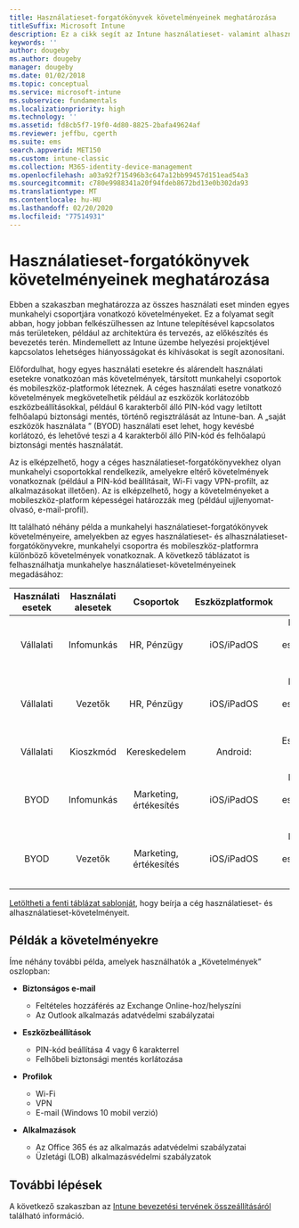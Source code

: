 ```yaml
---
title: Használatieset-forgatókönyvek követelményeinek meghatározása
titleSuffix: Microsoft Intune
description: Ez a cikk segít az Intune használatieset- valamint alhasználatieset-követelményeinek meghatározásában a Microsoft Intune csak felhőalapú megvalósítása esetében.
keywords: ''
author: dougeby
ms.author: dougeby
manager: dougeby
ms.date: 01/02/2018
ms.topic: conceptual
ms.service: microsoft-intune
ms.subservice: fundamentals
ms.localizationpriority: high
ms.technology: ''
ms.assetid: fd8cb5f7-19f0-4d80-8825-2bafa49624af
ms.reviewer: jeffbu, cgerth
ms.suite: ems
search.appverid: MET150
ms.custom: intune-classic
ms.collection: M365-identity-device-management
ms.openlocfilehash: a03a92f715496b3c647a12bb99457d151ead54a3
ms.sourcegitcommit: c780e9988341a20f94fdeb8672bd13e0b302da93
ms.translationtype: MT
ms.contentlocale: hu-HU
ms.lasthandoff: 02/20/2020
ms.locfileid: "77514931"
---
```

# <a name="determine-use-case-scenario-requirements"></a>Használatieset-forgatókönyvek követelményeinek meghatározása

Ebben a szakaszban meghatározza az összes használati eset minden egyes munkahelyi csoportjára vonatkozó követelményeket. Ez a folyamat segít abban, hogy jobban felkészülhessen az Intune telepítésével kapcsolatos más területeken, például az architektúra és tervezés, az előkészítés és bevezetés terén. Mindemellett az Intune üzembe helyezési projektjével kapcsolatos lehetséges hiányosságokat és kihívásokat is segít azonosítani.

Előfordulhat, hogy egyes használati esetekre és alárendelt használati esetekre vonatkozóan más követelmények, társított munkahelyi csoportok és mobileszköz-platformok léteznek. A céges használati esetre vonatkozó követelmények megkövetelhetik például az eszközök korlátozóbb eszközbeállításokkal, például 6 karakterből álló PIN-kód vagy letiltott felhőalapú biztonsági mentés, történő regisztrálását az Intune-ban. A „saját eszközök használata ” (BYOD) használati eset lehet, hogy kevésbé korlátozó, és lehetővé teszi a 4 karakterből álló PIN-kód és felhőalapú biztonsági mentés használatát.

Az is elképzelhető, hogy a céges használatieset-forgatókönyvekhez olyan munkahelyi csoportokkal rendelkezik, amelyekre eltérő követelmények vonatkoznak (például a PIN-kód beállításait, Wi-Fi vagy VPN-profilt, az alkalmazásokat illetően). Az is elképzelhető, hogy a követelményeket a mobileszköz-platform képességei határozzák meg (például ujjlenyomat-olvasó, e-mail-profil).

Itt található néhány példa a munkahelyi használatieset-forgatókönyvek követelményeire, amelyekben az egyes használatieset- és alhasználatieset-forgatókönyvekre, munkahelyi csoportra és mobileszköz-platformra különböző követelmények vonatkoznak. A következő táblázatot is felhasználhatja munkahelye használatieset-követelményeinek megadásához:

| **Használati esetek** | **Használati alesetek** | **Csoportok** | **Eszközplatformok** | **Requirements** |
|:---:|:---:|:---:|:---:|:---:|
| Vállalati | Infomunkás | HR, Pénzügy | iOS/iPadOS | Biztonságos e-mail, eszközbeállítások, profilok, alkalmazások |                                                          
| Vállalati | Vezetők | HR, Pénzügy | iOS/iPadOS | Biztonságos e-mail, eszközbeállítások, profilok, alkalmazások |                                                         
| Vállalati | Kioszkmód | Kereskedelem | Android: | Eszközbeállítások, profilok, alkalmazások |
| BYOD | Infomunkás | Marketing, értékesítés | iOS/iPadOS | Biztonságos e-mail, eszközbeállítások, profilok, alkalmazások |                                                         
| BYOD | Vezetők | Marketing, értékesítés | iOS/iPadOS | Biztonságos e-mail, eszközbeállítások, profilok, alkalmazások |

[Letöltheti a fenti táblázat sablonját](https://gallery.technet.microsoft.com/Intune-deployment-planning-fae156c2?redir=0), hogy beírja a cég használatieset- és alhasználatieset-követelményeit.


## <a name="examples-of-requirements"></a>Példák a követelményekre

Íme néhány további példa, amelyek használhatók a „Követelmények” oszlopban:

- **Biztonságos e-mail**
  - Feltételes hozzáférés az Exchange Online-hoz/helyszíni
  - Az Outlook alkalmazás adatvédelmi szabályzatai

- **Eszközbeállítások**
  - PIN-kód beállítása 4 vagy 6 karakterrel
  - Felhőbeli biztonsági mentés korlátozása

- **Profilok**
  - Wi-Fi
  - VPN
  - E-mail (Windows 10 mobil verzió)

- **Alkalmazások**
  - Az Office 365 és az alkalmazás adatvédelmi szabályzatai
  - Üzletági (LOB) alkalmazásvédelmi szabályzatok

## <a name="next-steps"></a>További lépések

A következő szakaszban az [Intune bevezetési tervének összeállításáról](planning-guide-rollout-plan.md) található információ.
